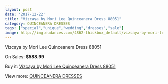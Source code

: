 ```yaml
---
layout: post
date: '2017-12-22'
title: "Vizcaya by Mori Lee Quinceanera Dress 88051"
category: QUINCEANERA DRESSES
tags: ["special","unique","wedding","dresses","sale"]
image: http://img.eudances.com/4862-thickbox_default/vizcaya-by-mori-lee-quinceanera-dress-88051.jpg
---
```

Vizcaya by Mori Lee Quinceanera Dress 88051

On Sales: **$588.99**
<a href="https://www.eudances.com/en/quinceanera-dresses/1640-vizcaya-by-mori-lee-quinceanera-dress-88051.html"><amp-img layout="responsive" width="600" height="600" src="//img.eudances.com/4862-thickbox_default/vizcaya-by-mori-lee-quinceanera-dress-88051.jpg" alt="Vizcaya by Mori Lee Quinceanera Dress 88051 0" /></a>
<a href="https://www.eudances.com/en/quinceanera-dresses/1640-vizcaya-by-mori-lee-quinceanera-dress-88051.html"><amp-img layout="responsive" width="600" height="600" src="//img.eudances.com/4867-thickbox_default/vizcaya-by-mori-lee-quinceanera-dress-88051.jpg" alt="Vizcaya by Mori Lee Quinceanera Dress 88051 1" /></a>
<a href="https://www.eudances.com/en/quinceanera-dresses/1640-vizcaya-by-mori-lee-quinceanera-dress-88051.html"><amp-img layout="responsive" width="600" height="600" src="//img.eudances.com/4866-thickbox_default/vizcaya-by-mori-lee-quinceanera-dress-88051.jpg" alt="Vizcaya by Mori Lee Quinceanera Dress 88051 2" /></a>
<a href="https://www.eudances.com/en/quinceanera-dresses/1640-vizcaya-by-mori-lee-quinceanera-dress-88051.html"><amp-img layout="responsive" width="600" height="600" src="//img.eudances.com/4865-thickbox_default/vizcaya-by-mori-lee-quinceanera-dress-88051.jpg" alt="Vizcaya by Mori Lee Quinceanera Dress 88051 3" /></a>
<a href="https://www.eudances.com/en/quinceanera-dresses/1640-vizcaya-by-mori-lee-quinceanera-dress-88051.html"><amp-img layout="responsive" width="600" height="600" src="//img.eudances.com/4864-thickbox_default/vizcaya-by-mori-lee-quinceanera-dress-88051.jpg" alt="Vizcaya by Mori Lee Quinceanera Dress 88051 4" /></a>
<a href="https://www.eudances.com/en/quinceanera-dresses/1640-vizcaya-by-mori-lee-quinceanera-dress-88051.html"><amp-img layout="responsive" width="600" height="600" src="//img.eudances.com/4863-thickbox_default/vizcaya-by-mori-lee-quinceanera-dress-88051.jpg" alt="Vizcaya by Mori Lee Quinceanera Dress 88051 5" /></a>

Buy it: [Vizcaya by Mori Lee Quinceanera Dress 88051](https://www.eudances.com/en/quinceanera-dresses/1640-vizcaya-by-mori-lee-quinceanera-dress-88051.html "Vizcaya by Mori Lee Quinceanera Dress 88051")

View more: [QUINCEANERA DRESSES](https://www.eudances.com/en/17-quinceanera-dresses "QUINCEANERA DRESSES")